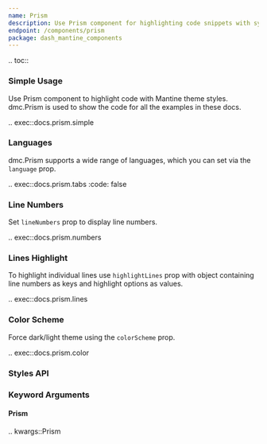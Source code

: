 ```yaml
---
name: Prism
description: Use Prism component for highlighting code snippets with syntax highlighting for different languages like python, cpp, javascript, etc.
endpoint: /components/prism
package: dash_mantine_components
---
```


.. toc::

### Simple Usage

Use Prism component to highlight code with Mantine theme styles. dmc.Prism is used to show the code for all the
examples in these docs.

.. exec::docs.prism.simple

### Languages

dmc.Prism supports a wide range of languages, which you can set via the `language` prop.

.. exec::docs.prism.tabs
    :code: false

### Line Numbers

Set `lineNumbers` prop to display line numbers.

.. exec::docs.prism.numbers

### Lines Highlight

To highlight individual lines use `highlightLines` prop with object containing line numbers as keys and highlight
options as values.

.. exec::docs.prism.lines

### Color Scheme

Force dark/light theme using the `colorScheme` prop.

.. exec::docs.prism.color

### Styles API


### Keyword Arguments

#### Prism

.. kwargs::Prism
